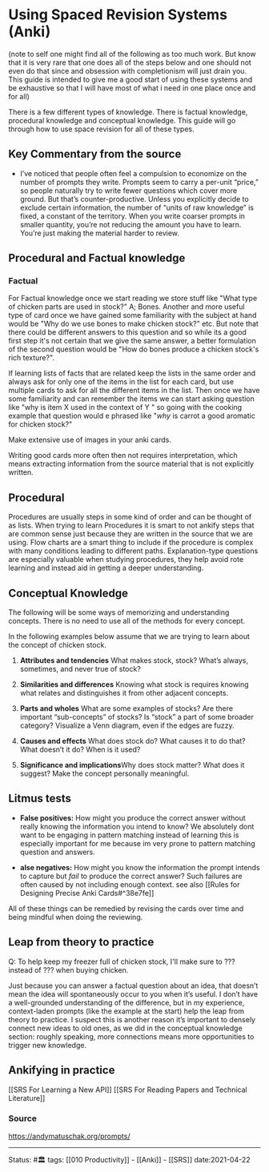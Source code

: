# Using Spaced Revision Systems (Anki)
(note to self one might find all of the following as too much work. But know that it is very rare that one does all of the steps below and one should not even do that since and obsession with completionism will just drain you. This guide is intended to give me a good start of using these systems and be exhaustive so that I will have most of what i need in one place once and for all)

There is a few different types of knowledge. There is factual knowledge, procedural knowledge and conceptual knowledge. This guide will go through how to use space revision for all of these types.

## Key Commentary from the source
-  I’ve noticed that people often feel a compulsion to economize on the number of prompts they write. Prompts seem to carry a per-unit “price,” so people naturally try to write fewer questions which cover more ground. But that’s counter-productive. Unless you explicitly decide to exclude certain information, the number of “units of raw knowledge” is fixed, a constant of the territory. When you write coarser prompts in smaller quantity, you’re not reducing the amount you have to learn. You’re just making the material harder to review.

## Procedural and Factual knowledge

### Factual 
For Factual knowledge once we start reading we store stuff like "What type of chicken parts are used in stock?" A; Bones. Another and more useful type of card once we have gained some familiarity with the subject at hand would be "Why do we use bones to make chicken stock?" etc. But note that there could be different answers to this question and so while its a good first step it's not certain that we give the same answer, a better formulation of the second question would be "How do bones produce a chicken stock's rich texture?". 

If learning lists of facts that are related keep the lists in the same order and always ask for only one of the items in the list for each card, but use multiple cards to ask for all the different items in the list. Then once we have some familiarity and can remember the items we can start asking question like "why is item X used in the context of Y " so going with the cooking example that question would e phrased like "_why_ is carrot a good aromatic for chicken stock?"

Make extensive use of images in your anki cards. 

Writing good cards more often then not requires interpretation, which means extracting information from the source material that is not explicitly written. 

## Procedural
Procedures are usually steps in some kind of order and can be thought of as lists. When trying to learn Procedures it is smart to not ankify steps that are common sense just because they are written in the source that we are using. Flow charts are a smart thing to include if the procedure is complex with many conditions leading to different paths. Explanation-type questions are especially valuable when studying procedures, they help avoid rote learning and instead aid in getting a deeper understanding. 


## Conceptual Knowledge
The following will be some ways of memorizing and understanding concepts. There is no need to use all of the methods for every concept.

In the following examples below assume that we are trying to learn about the concept of chicken stock.

1. **Attributes and tendencies** What makes stock, stock? What’s always, sometimes, and never true of stock?

2. **Similarities and differences** Knowing what stock is requires knowing what relates and distinguishes it from other adjacent concepts.

3. **Parts and wholes** What are some examples of stocks? Are there important “sub-concepts” of stocks? Is “stock” a part of some broader category? Visualize a Venn diagram, even if the edges are fuzzy.

4. **Causes and effects**  What does stock do? What causes it to do that? What doesn’t it do? When is it used?

5. **Significance and implications**Why does stock matter? What does it suggest? Make the concept personally meaningful.

## Litmus tests 
- **False positives:** How might you produce the correct answer without really knowing the information you intend to know? We absolutely dont want to be engaging in pattern matching instead of learning this is especially important for me because im very prone to pattern matching question and answers. 

- **alse negatives:** How might you know the information the prompt intends to capture but _fail_ to produce the correct answer? Such failures are often caused by not including enough context. see also [[Rules for Designing Precise Anki Cards#^38e7fe]]

All of these things can be remedied by revising the cards over time and being mindful when doing the reviewing. 

## Leap from theory to practice
Q: To help keep my freezer full of chicken stock, I'll make sure to ??? instead of ??? when buying chicken. 

Just because you can answer a factual question about an idea, that doesn’t mean the idea will spontaneously occur to you when it’s useful. I don’t have a well-grounded understanding of the difference, but in my experience, context-laden prompts (like the example at the start) help the leap from theory to practice. I suspect this is another reason it’s important to densely connect new ideas to old ones, as we did in the conceptual knowledge section: roughly speaking, more connections means more opportunities to trigger new knowledge.

## Ankifying in practice
[[SRS For Learning a New API]]
[[SRS For Reading Papers and Technical Literature]]




### Source
https://andymatuschak.org/prompts/

---
Status: #🏛 
tags: [[010 Productivity]] - [[Anki]] - [[SRS]]
date:2021-04-22
